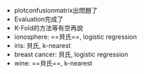 - plotconfusionmatrix出問題了
- Evaluation完成了
- K-Fold的方法等有空再說
- ionosphere: ==貝氏==, logistic regression
- iris: 貝氏, k-nearest
- breast cancer: 貝氏, logistic regression
- wine: ==貝氏==, k-nearest
